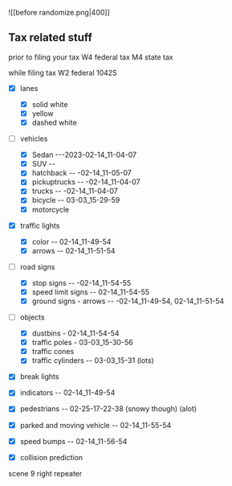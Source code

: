![[before randomize.png|400]]


## Tax related stuff
prior to filing your tax
W4 federal tax
M4 state tax

while filing tax
W2 federal 
1042S



- [x] lanes
	- [x] solid white
	- [x] yellow
	- [x] dashed white

- [ ] vehicles 
	- [x] Sedan ---2023-02-14_11-04-07
	- [x] SUV -- 
	- [x] hatchback -- -02-14_11-05-07
	- [x] pickuptrucks -- -02-14_11-04-07
	- [x] trucks -- -02-14_11-04-07
	- [x] bicycle -- 03-03_15-29-59
	- [x] motorcycle

- [x] traffic lights
	- [x] color -- 02-14_11-49-54
	- [x] arrows -- 02-14_11-51-54

- [ ] road signs
	- [x] stop signs -- -02-14_11-54-55
	- [x] speed limit signs -- 02-14_11-54-55
	- [x] ground signs - arrows -- -02-14_11-49-54, 02-14_11-51-54

- [ ] objects
	- [x] dustbins - 02-14_11-54-54
	- [x] traffic poles - 03-03_15-30-56
	- [x] traffic cones
	- [x] traffic cylinders -- 03-03_15-31 (lots)

- [x] break lights
- [x] indicators -- 02-14_11-49-54
- [x] pedestrians -- 02-25-17-22-38 (snowy though) (alot) 
- [x] parked and moving vehicle -- 02-14_11-55-54

- [x] speed bumps -- 02-14_11-56-54
- [x] collision prediction





scene 9 right repeater